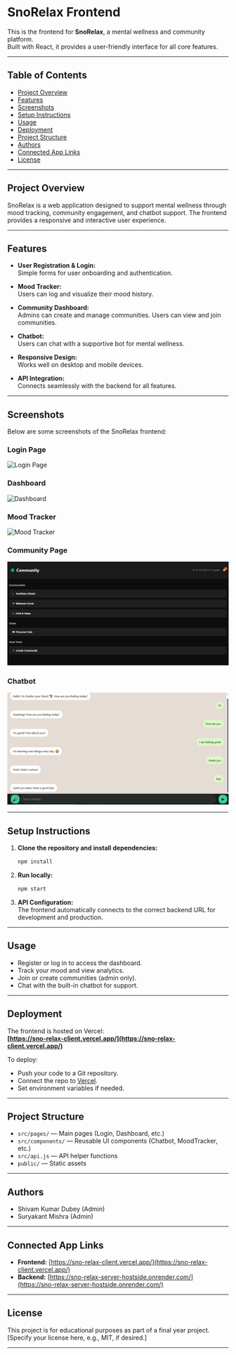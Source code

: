 # SnoRelax Frontend


This is the frontend for **SnoRelax**, a mental wellness and community platform.  
Built with React, it provides a user-friendly interface for all core features.

---

## Table of Contents

- [Project Overview](#project-overview)
- [Features](#features)
- [Screenshots](#screenshots)
- [Setup Instructions](#setup-instructions)
- [Usage](#usage)
- [Deployment](#deployment)
- [Project Structure](#project-structure)
- [Authors](#authors)
- [Connected App Links](#connected-app-links)
- [License](#license)

---

## Project Overview

SnoRelax is a web application designed to support mental wellness through mood tracking, community engagement, and chatbot support. The frontend provides a responsive and interactive user experience.

---

## Features

- **User Registration & Login:**  
  Simple forms for user onboarding and authentication.

- **Mood Tracker:**  
  Users can log and visualize their mood history.

- **Community Dashboard:**  
  Admins can create and manage communities. Users can view and join communities.

- **Chatbot:**  
  Users can chat with a supportive bot for mental wellness.

- **Responsive Design:**  
  Works well on desktop and mobile devices.

- **API Integration:**  
  Connects seamlessly with the backend for all features.

---

## Screenshots

Below are some screenshots of the SnoRelax frontend:

### Login Page
![Login Page](./screenshots/login.jpg)

### Dashboard
![Dashboard](./screenshots/Dashboard.jpg)

### Mood Tracker
![Mood Tracker](./screenshot/mood-tracker.png)

### Community Page
![Community Page](./screenshots/community.jpg)

### Chatbot
![Chatbot](./screenshots/chatbot.jpg)

---

## Setup Instructions

1. **Clone the repository and install dependencies:**
   ```bash
   npm install
   ```

2. **Run locally:**
   ```bash
   npm start
   ```

3. **API Configuration:**  
   The frontend automatically connects to the correct backend URL for development and production.

---

## Usage

- Register or log in to access the dashboard.
- Track your mood and view analytics.
- Join or create communities (admin only).
- Chat with the built-in chatbot for support.

---

## Deployment

The frontend is hosted on Vercel:  
**[https://sno-relax-client.vercel.app/](https://sno-relax-client.vercel.app/)**

To deploy:
- Push your code to a Git repository.
- Connect the repo to [Vercel](https://vercel.com/).
- Set environment variables if needed.

---

## Project Structure

- `src/pages/` — Main pages (Login, Dashboard, etc.)
- `src/components/` — Reusable UI components (Chatbot, MoodTracker, etc.)
- `src/api.js` — API helper functions
- `public/` — Static assets

---

## Authors

- Shivam Kumar Dubey (Admin)
- Suryakant Mishra (Admin)

---

## Connected App Links

- **Frontend:** [https://sno-relax-client.vercel.app/](https://sno-relax-client.vercel.app/)
- **Backend:** [https://sno-relax-server-hostside.onrender.com/](https://sno-relax-server-hostside.onrender.com/)

---

## License

This project is for educational purposes as part of a final year project.  
[Specify your license here, e.g., MIT, if desired.]

---
